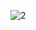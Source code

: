 ![2](https://github.com/cyber-robot1/Mastering-4-critical-SKILLS-using-CPP-17-course/assets/76911827/5b03c5b4-2506-4094-9daa-41086e7af14f)
